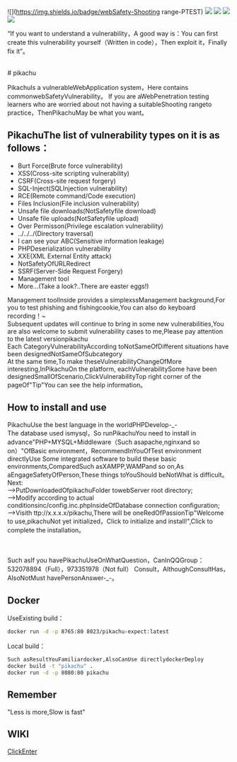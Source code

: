 ![](https://img.shields.io/badge/webSafety-Shooting range-PTEST)
![](https://img.shields.io/badge/version-1.0-success)
![](https://img.shields.io/github/stars/zhuifengshaonianhanlu/pikachu.svg)
![](https://img.shields.io/github/forks/zhuifengshaonianhanlu/pikachu.svg)
![](https://img.shields.io/github/license/zhuifengshaonianhanlu/pikachu.svg)

“If you want to understand a vulnerability，A good way is：You can first create this vulnerability yourself（Written in code），Then exploit it，Finally fix it”。

<br>
# pikachu

PikachuIs a vulnerableWebApplication system，Here contains commonwebSafetyVulnerability。 If you are aWebPenetration testing learners who are worried about not having a suitableShooting rangeto practice，ThenPikachuMay be what you want。<br>

## PikachuThe list of vulnerability types on it is as follows：<br>
* Burt Force(Brute force vulnerability)<br>
* XSS(Cross-site scripting vulnerability)<br>
* CSRF(Cross-site request forgery)<br>
* SQL-Inject(SQLInjection vulnerability)<br>
* RCE(Remote command/Code execution)<br>
* Files Inclusion(File inclusion vulnerability)<br>
* Unsafe file downloads(NotSafetyfile download)<br>
* Unsafe file uploads(NotSafetyfile upload)<br>
* Over Permisson(Privilege escalation vulnerability)<br>
* ../../../(Directory traversal)<br>
* I can see your ABC(Sensitive information leakage)<br>
* PHPDeserialization vulnerability<br>
* XXE(XML External Entity attack)<br>
* NotSafetyOfURLRedirect<br>
* SSRF(Server-Side Request Forgery)<br>
* Management tool<br>
* More...(Take a look?..There are easter eggs!)<br>

Management toolInside provides a simplexssManagement background,For you to test phishing and fishingcookie,You can also do keyboard recording！~<br>
Subsequent updates will continue to bring in some new vulnerabilities,You are also welcome to submit vulnerability cases to me,Please pay attention to the latest versionpikachu<br>
Each CategoryVulnerabilityAccording toNotSameOfDifferent situations have been designedNotSameOfSubcategory<br>
At the same time,To make theseVulnerabilityChangeOfMore interesting,InPikachuOn the platform, eachVulnerabilitySome have been designedSmallOfScenario,ClickVulnerabilityTop right corner of the pageOf"Tip"You can see the help information。<br>


## How to install and use
PikachuUse the best language in the worldPHPDevelop-_-<br>
The database used ismysql，So runPikachuYou need to install in advance"PHP+MYSQL+Middleware（Such asapache,nginxand so on）"OfBasic environment，RecommendInYouOfTest environment directlyUse Some integrated software to build these basic environments,ComparedSuch asXAMPP,WAMPand so on,As aEngageSafetyOfPerson,These things toYouShould beNotWhat is difficult。Next:<br>
-->PutDownloadedOfpikachuFolder towebServer root directory;<br>
-->Modify according to actual conditionsinc/config.inc.phpInsideOfDatabase connection configuration;<br>
-->Visith ttp://x.x.x.x/pikachu,There will be oneRedOfPassionTip"Welcome to use,pikachuNot yet initialized，Click to initialize and install!",Click to complete the installation。<br>
<br>
<br>

Such asIf you havePikachuUseOnWhatQuestion，CanInQQGroup：532078894（Full），973351978（Not full） Consult，AlthoughConsultHas，AlsoNotMust havePersonAnswer-_-。

## Docker

UseExisting build：
```bash
docker run -d -p 8765:80 8023/pikachu-expect:latest
```

Local build：
```bash
Such asResultYouFamiliardocker,AlsoCanUse directlydockerDeploy
docker build -t "pikachu" .
docker run -d -p 8080:80 pikachu
```

## Remember

"Less is more,Slow is fast"


## WIKI
[ClickEnter](https://github.com/zhuifengshaonianhanlu/pikachu/wiki/01:%E6%89%AF%E5%9C%A8%E5%89%8D%E9%9D%A2)




